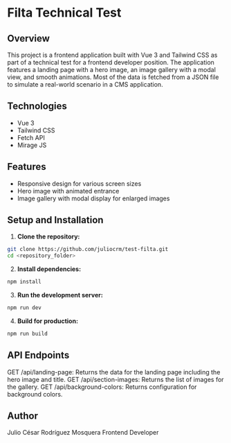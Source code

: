 # Filta Technical Test

## Overview
This project is a frontend application built with Vue 3 and Tailwind CSS as part of a technical test for a frontend developer position. The application features a landing page with a hero image, an image gallery with a modal view, and smooth animations. Most of the data is fetched from a JSON file to simulate a real-world scenario in a CMS application.

## Technologies
- Vue 3
- Tailwind CSS
- Fetch API
- Mirage JS

## Features
- Responsive design for various screen sizes
- Hero image with animated entrance
- Image gallery with modal display for enlarged images

## Setup and Installation
1. **Clone the repository:**
```bash
git clone https://github.com/juliocrm/test-filta.git
cd <repository_folder>
```

2. **Install dependencies:**
```bash
npm install
```

3. **Run the development server:**
```bash
npm run dev
```

4. **Build for production:**
```bash
npm run build
```

## API Endpoints

GET /api/landing-page: Returns the data for the landing page including the hero image and title.
GET /api/section-images: Returns the list of images for the gallery.
GET /api/background-colors: Returns configuration for background colors.

## Author

Julio César Rodríguez Mosquera
Frontend Developer